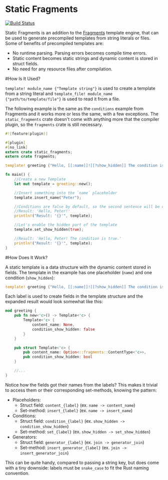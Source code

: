 Static Fragments
================

[![Build Status](https://travis-ci.org/Ogeon/static_fragments.png?branch=master)](https://travis-ci.org/Ogeon/static_fragments)

Static Fragments is an addition to the
[Fragments](https://github.com/Ogeon/fragments) template engine, that can be
used to generate precompiled templates from string literals or files. Some of
benefits of precompiled templates are:

* No runtime parsing. Parsing errors becomes compile time errors.
* Static content becomes static strings and dynamic content is stored in struct fields.
* No need for any resource files after compilation.

#How Is It Used?

`template! module_name {"Template string"}` is used to create a template from
a string literal and `template_file! module_name {"path/to/template/file"}` is
used to read it from a file.

The following example is the same as the `conditions` example from Fragments
and it works more or less the same, with a few exceptions. The
`static_fragments` crate doesn't come with anything more that the compiler
plugin, so the `fragments` crate is still necessary.

```Rust
#![feature(plugin)]

#[plugin]
#[no_link]
extern crate static_fragments;
extern crate fragments;

template! greeting {"Hello, [[:name]]![[?show_hidden]] The condition is true.[[/]]"}

fn main() {
    //Create a new Template
    let mut template = greeting::new();

    //Insert something into the `name` placeholder
    template.insert_name("Peter");

    //Conditions are false by default, so the second sentence will be disabled
    //Result: 'Hello, Peter!'
    println!("Result: '{}'", template);

    //Let's enable the hidden part of the template
    template.set_show_hidden(true);

    //Result: 'Hello, Peter! The condition is true.'
    println!("Result: '{}'", template);
}
```

#How Does It Work?

A static template is a data structure with the dynamic content stored in
fields. The template in the example has one placeholder (`name`) and one condition
(`show_hidden`):

```Rust
template! greeting {"Hello, [[:name]]![[?show_hidden]] The condition is true.[[/]]"}
```

Each label is used to create fields in the template structure and the expanded
result would look somewhat like this:

```Rust
mod greeting {
	pub fn new<'c>() -> Template<'c> {
		Template<'c> {
			content_name: None,
			condition_show_hidden: false
		}
	}

	pub struct Template<'c> {
		pub content_name: Option<::fragments::ContentType<'c>>,
		pub condition_show_hidden: bool
	}

	//...
}
```

Notice how the fields got their names from the labels? This makes it trivial
to access them or their corresponding set-methods, knowing the pattern:

* Placeholders:
  - Struct field: `content_{label}` (ex. `name -> content_name`)
  - Set-method: `insert_{label}` (ex. `name -> insert_name`)
* Conditions:
  - Struct field: `condition_{label}` (ex. `show_hidden -> condition_show_hidden`)
  - Set-method: `set_{label}` (ex. `show_hidden -> set_show_hidden`)
* Generators:
  - Struct field: `generator_{label}` (ex. `join -> generator_join`)
  - Set-method: `insert_generator_{label}` (ex. `join -> insert_generator_join`)

This can be quite handy, compared to passing a string key, but does come with
a tiny downside: labels must be `snake_case` to fit the Rust naming
convention.

